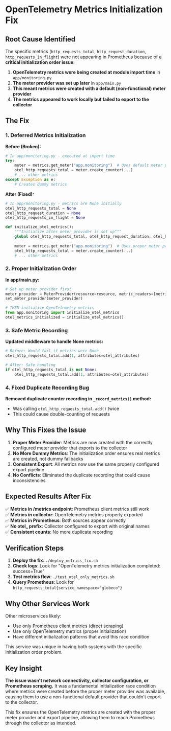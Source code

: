 # OpenTelemetry Metrics Initialization Fix

## Root Cause Identified

The specific metrics (`http_requests_total`, `http_request_duration`, `http_requests_in_flight`) were not appearing in Prometheus because of a **critical initialization order issue**:

1. **OpenTelemetry metrics were being created at module import time** in `app/monitoring.py`
2. **The meter provider was set up later** in `app/main.py`
3. **This meant metrics were created with a default (non-functional) meter provider**
4. **The metrics appeared to work locally but failed to export to the collector**

## The Fix

### 1. Deferred Metrics Initialization

**Before (Broken):**
```python
# In app/monitoring.py - executed at import time
try:
    meter = metrics.get_meter("app.monitoring")  # Uses default meter provider!
    otel_http_requests_total = meter.create_counter(...)
    # ... other metrics
except Exception as e:
    # Creates dummy metrics
```

**After (Fixed):**
```python
# In app/monitoring.py - metrics are None initially
otel_http_requests_total = None
otel_http_request_duration = None
otel_http_requests_in_flight = None

def initialize_otel_metrics():
    """Initialize after meter provider is set up"""
    global otel_http_requests_total, otel_http_request_duration, otel_http_requests_in_flight
    
    meter = metrics.get_meter("app.monitoring")  # Uses proper meter provider!
    otel_http_requests_total = meter.create_counter(...)
    # ... other metrics
```

### 2. Proper Initialization Order

**In app/main.py:**
```python
# Set up meter provider first
meter_provider = MeterProvider(resource=resource, metric_readers=[metric_reader])
set_meter_provider(meter_provider)

# THEN initialize OpenTelemetry metrics
from app.monitoring import initialize_otel_metrics
otel_metrics_initialized = initialize_otel_metrics()
```

### 3. Safe Metric Recording

**Updated middleware to handle None metrics:**
```python
# Before: Would fail if metrics were None
otel_http_requests_total.add(1, attributes=otel_attributes)

# After: Safe handling
if otel_http_requests_total is not None:
    otel_http_requests_total.add(1, attributes=otel_attributes)
```

### 4. Fixed Duplicate Recording Bug

**Removed duplicate counter recording in `_record_metrics()` method:**
- Was calling `otel_http_requests_total.add()` twice
- This could cause double-counting of requests

## Why This Fixes the Issue

1. **Proper Meter Provider**: Metrics are now created with the correctly configured meter provider that exports to the collector
2. **No More Dummy Metrics**: The initialization order ensures real metrics are created, not dummy fallbacks  
3. **Consistent Export**: All metrics now use the same properly configured export pipeline
4. **No Conflicts**: Eliminated the duplicate recording that could cause inconsistencies

## Expected Results After Fix

✅ **Metrics in /metrics endpoint**: Prometheus client metrics still work  
✅ **Metrics in collector**: OpenTelemetry metrics properly exported  
✅ **Metrics in Prometheus**: Both sources appear correctly  
✅ **No otel_ prefix**: Collector configured to export with original names  
✅ **Consistent counts**: No more duplicate recording  

## Verification Steps

1. **Deploy the fix**: `./deploy_metrics_fix.sh`
2. **Check logs**: Look for "OpenTelemetry metrics initialization completed: success=True"
3. **Test metrics flow**: `./test_otel_only_metrics.sh`
4. **Query Prometheus**: Look for `http_requests_total{service_namespace="globeco"}`

## Why Other Services Work

Other microservices likely:
- Use only Prometheus client metrics (direct scraping)
- Use only OpenTelemetry metrics (proper initialization)
- Have different initialization patterns that avoid this race condition

This service was unique in having both systems with the specific initialization order problem.

## Key Insight

**The issue wasn't network connectivity, collector configuration, or Prometheus scraping.** It was a fundamental initialization race condition where metrics were created before the proper meter provider was available, causing them to use a non-functional default provider that couldn't export to the collector.

This fix ensures the OpenTelemetry metrics are created with the proper meter provider and export pipeline, allowing them to reach Prometheus through the collector as intended.
